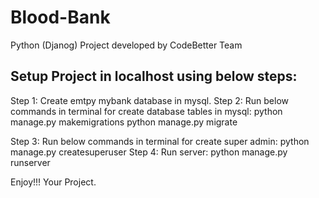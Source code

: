 # Blood-Bank
Python (Djanog) Project developed by CodeBetter Team

Setup Project in localhost using below steps:
--------------------------------------------

Step 1: Create emtpy mybank database in mysql.
Step 2: Run below commands in terminal for create database tables in mysql:
		python manage.py makemigrations
		python manage.py migrate 

Step 3: Run below commands in terminal for create super admin:
		python manage.py createsuperuser
Step 4: Run server:
		python manage.py runserver

Enjoy!!! Your Project.
		
